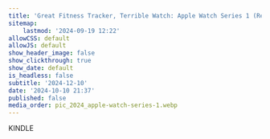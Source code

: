 ```yaml
---
title: 'Great Fitness Tracker, Terrible Watch: Apple Watch Series 1 (Retrospective) Review'
sitemap:
    lastmod: '2024-09-19 12:22'
allowCSS: default
allowJS: default
show_header_image: false
show_clickthrough: true
show_date: default
is_headless: false
subtitle: '2024-12-10'
date: '2024-10-10 21:37'
published: false
media_order: pic_2024_apple-watch-series-1.webp
---
```


KINDLE